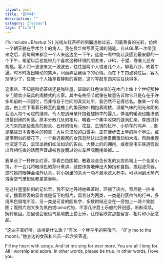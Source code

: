 ```yaml
---
layout: post
title: "昙华林"
description: ""
category: ["essay"]
tags: ["life"]
---
```

{% include JB/setup %}
光线从红茶杯的侧面透射过去，闪着黄昏的光彩，仿佛一个朝天躺在手术台上的病人。我在昙华林写着无谓的随笔。自从GL第一次带我来之后，我每周末都会一个人来这边坐一下午，这是一周中能让我感到最安静的一个下午，希望以后也能带几个喜欢这种环境的朋友来，LHQ、于望、卷春儿还有胡桃。客人们一波波来又一波波去，往往是两个人或者几个人，聊着八卦，吹着牛逼。时不时发出噪动的笑声，间而弄乱我读书的心情。而在下午四点钟过后，客人渐渐少了，任我一个人独享着静默的客房，这时写起东西来往往快得多。

这家店，不知是叫奶茶店还是咖啡屋，斑驳的红色油漆沁在木门上像上个世纪那种专门贩卖小玩具的阁楼式的店家。其中有些细节就像在故意告诉你它只是存在于许多年前的一间回忆，而非恒存于世间的真实处所，我仍然不记得店名。像某一个角度，由上往下看着石棉瓦的屋檐上的繁茂枝叶拥抱着阁楼，温暖气味的阳光和阴影会洒入每个可趁的缝隙，令人想到母亲怀抱着襁褓中的婴儿，体温的暖流也能渗透进最封闭的角落。原本分散几处的相片，朝着一个集中收束的漩涡汇聚。穿透过扑灭而来的那些煮茶的厨具、石砖的街角、花盆、生锈的栏杆、小轿车的鸣声……像是某些日本青春片的预告：大片荒漠般的白雪中，正在徒步去上学的两个学生，或是落雨似的樱花下，一个新近搬家的女孩忽然认出这绝景而激动如大海，然后缓慢地沉淀下去，呈现出她们如泣如诉的告白、大楼上的的拥抱、或者是电车铁道旁说出互相伤害的话而声音却被急驶而过的火车巨啸而掩盖掉……

我单点了一杯修女红茶。穿着白色围裙，散着淡金色长发的女店员端上一个金属小锅，不一会儿将暗绿色的茶叶煮沸，装腔作势地伸出大拇指和食指，捏起滤茶器，这时她的眼神会格外认真，将小锅里的茶水一滴不漏地滤入杯中。可以闻到水蒸汽溶得空气里到处都是茶香味。

在这样歪歪斜斜的记忆里，我不安地等待她煮茶时，环视了店内，背后是一排书架，摆着顾客的留言或是留下的照片，留言分为两类，一类是利落帅气的行书，多用黑色钢笔所写，另一类是可爱的圆角字，多数时候还会在一旁加上一两个笑脸图；而照片则大多为黑白或lomo式的，平添几许爵士乐般的怀旧感。断断续续，婉转低回。店里也会很给气氛地放上爵士乐，让顾客欣赏那些留言、相片和小纪念品。

“这曲子真好听，放得是什么歌？”有次一个胖乎乎的男孩问。
“《Fly me to the moon》。”他身边的女孩和店员一起含笑答道。

Fill my heart with songs.
And let me sing for ever more.
You are all I long for.
All I worship and adore.
In other words,
please be true.
In other words,
I love you.

